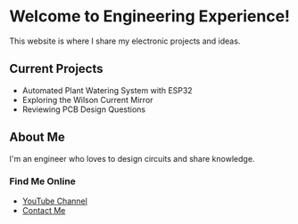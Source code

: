 # Welcome to Engineering Experience!
This website is where I share my electronic projects and ideas.

## Current Projects
- Automated Plant Watering System with ESP32
- Exploring the Wilson Current Mirror
- Reviewing PCB Design Questions

## About Me
I'm an engineer who loves to design circuits and share knowledge.

### Find Me Online
- [YouTube Channel](https://www.youtube.com/@TheEngineeringExperienceYT)
- [Contact Me](mailto:rahul.guiris@engineeringexperience.co.uk)
